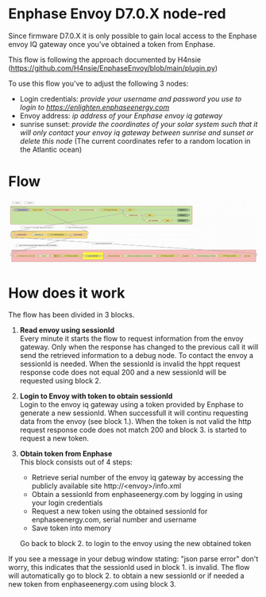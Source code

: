# Enphase Envoy D7.0.X node-red
Since firmware D7.0.X it is only possible to gain local access to the Enphase envoy IQ gateway once you've obtained a token from Enphase.

This flow is following the approach documented by H4nsie (https://github.com/H4nsie/EnphaseEnvoy/blob/main/plugin.py)

To use this flow you've to adjust the following 3 nodes:
- Login credentials: _provide your username and password you use to login to https://enlighten.enphaseenergy.com_
- Envoy address: _ip address of your Enphase envoy iq gateway_
- sunrise sunset: _provide the coordinates of your solar system such that it will only contact your envoy iq gateway between sunrise and sunset or delete this node_ (The current coordinates refer to a random location in the Atlantic ocean)

# Flow
![flow](./images/flow%20enphase%20envoy.png)
# How does it work
The flow has been divided in 3 blocks.
1. **Read envoy using sessionId**<br>Every minute it starts the flow to request information from the envoy gateway. Only when the response has changed to the previous call it will send the retrieved information to a debug node. To contact the envoy a sessionId is needed. When the sessionId is invalid the hppt request response code does not equal 200 and a new sessionId will be requested using block 2.
2. **Login to Envoy with token to obtain sessionId**<br>Login to the envoy iq gateway using a token provided by Enphase to generate a new sessionId. When successfull it will continu requesting data from the envoy (see block 1.). When the token is not valid the http request response code does not match 200 and block 3. is started to request a new token.
3. **Obtain token from Enphase**<br>This block consists out of 4 steps:
     - Retrieve serial number of the envoy iq gateway by accessing the publicly available site http://&lt;envoy&gt;/info.xml
     - Obtain a sessionId from enphaseenergy.com by logging in using your login credentials
     - Request a new token using the obtained sessionId for enphaseenergy.com, serial number and username
     - Save token into memory
  
    Go back to block 2. to login to the envoy using the new obtained token


If you see a message in your debug window stating: "json parse error" don't worry, this indicates that the sessionId used in block 1. is invalid. The flow will automatically go to block 2. to obtain a new sessionId or if needed a new token from enphaseenergy.com using block 3.
